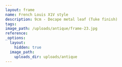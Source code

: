 ```yaml
---
layout: frame
name: French Louis X1V style
description: 9cm - Decape metal leaf (Tuke finish)
tags:
image_path: /uploads/antique/frame-23.jpg
reference:
_options:
  layout:
    hidden: true
  image_path:
    uploads_dir: uploads/antique
---
```

